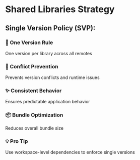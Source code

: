 ---
---

# Shared Libraries Strategy

<div class="mt-8">
<h2>Single Version Policy (SVP):</h2>

<div class="grid grid-cols-2 gap-4 mt-6">
  <div v-click class="p-4 border rounded">
    <h3>🎯 One Version Rule</h3>
    <p>One version per library across all remotes</p>
  </div>

  <div v-click class="p-4 border rounded">
    <h3>🚫 Conflict Prevention</h3>
    <p>Prevents version conflicts and runtime issues</p>
  </div>

  <div v-click class="p-4 border rounded">
    <h3>✨ Consistent Behavior</h3>
    <p>Ensures predictable application behavior</p>
  </div>

  <div v-click class="p-4 border rounded">
    <h3>📦 Bundle Optimization</h3>
    <p>Reduces overall bundle size</p>
  </div>
</div>

<div v-click class="mt-8 p-4 bg-blue-100 dark:bg-blue-900 rounded">
  <h3>💡 Pro Tip</h3>
  <p>Use workspace-level dependencies to enforce single versions</p>
</div>
</div>